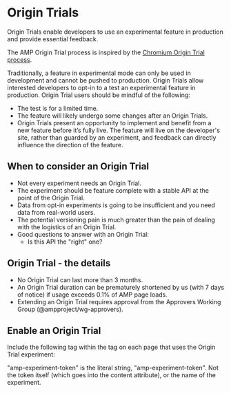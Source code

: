 # Origin Trials

Origin Trials enable developers to use an experimental feature in production and provide essential feedback.

The AMP Origin Trial process is inspired by the [Chromium Origin Trial process](https://github.com/GoogleChrome/OriginTrials).

Traditionally, a feature in experimental mode can only be used in development and cannot be pushed to production. Origin Trials allow interested developers to opt-in to a test an experimental feature in production. Origin Trial users should be mindful of the following:

- The test is for a limited time.
- The feature will likely undergo some changes after an Origin Trials.
- Origin Trials present an opportunity to implement and benefit from a new feature before it’s fully live. The feature will live on the developer's site, rather than guarded by an experiment, and feedback can directly influence the direction of the feature.

## When to consider an Origin Trial

- Not every experiment needs an Origin Trial.
- The experiment should be feature complete with a stable API at the point of the Origin Trial.
- Data from opt-in experiments is going to be insufficient and you need data from real-world users.
- The potential versioning pain is much greater than the pain of dealing with the logistics of an Origin Trial.
- Good questions to answer with an Origin Trial:
  - Is this API the "right" one?

## Origin Trial - the details

- No Origin Trial can last more than 3 months.
- An Origin Trial duration can be prematurely shortened by us (with 7 days of notice) if usage exceeds 0.1% of AMP page loads.
- Extending an Origin Trial requires approval from the Approvers Working Group (@ampproject/wg-approvers).

## Enable an Origin Trial

Include the following <meta> tag within the <head> tag on each page that uses the Origin Trial experiment:

<meta name="amp-experiment-token" content="{copy your token here}">
"amp-experiment-token" is the literal string, "amp-experiment-token". Not the token itself (which goes into the content attribute), or the name of the experiment.
